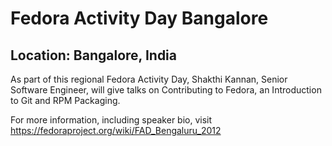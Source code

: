 # Fedora Activity Day Bangalore
## Location: Bangalore, India


As part of this regional Fedora Activity Day, Shakthi Kannan, Senior Software Engineer, will give talks on Contributing to Fedora, an Introduction to Git and RPM Packaging.

For more information, including speaker bio, visit https://fedoraproject.org/wiki/FAD_Bengaluru_2012
